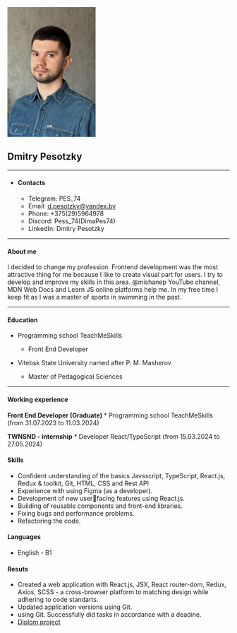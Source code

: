 ![photo](image/photo_2024-03-25_12-29-27.png "Аватар")

## Dmitry Pesotzky
****************** 
* #### Contacts
    + Telegram: PES_74 
    + Email: d.pesotzky@yandex.by
    + Phone: +375(29)5964978 
    + Discord: Pess_74(DimaPes74)
    + LinkedIn: Dmitry Pesotzky
******************

#### About me
I decided to change my profession. Frontend development was the most
attractive thing for me because I like to create visual part for
users. I try to develop and improve my skills in this area.
@mishanep YouTube channel, MDN Web Docs and Learn JS online 
platforms help me. In my free time I keep fit as I was a master of sports 
in swimming in the past.
******************

#### Education
* Programming school TeachMeSkills
    + Front End Developer

* Vitebsk State University named after P. M. Masherov
    + Master of Pedagogical Sciences
******************

#### Working experience

**Front End Developer (Graduate)**
    * Programming school TeachMeSkills (from 31.07.2023 to 11.03.2024)

**TWNSND - internship**
    * Developer React/TypeScript (from 15.03.2024 to 27.05.2024)

#### Skills
* Confident understanding of
the basics Javsscript,
TypeScript, React.js, Redux &
toolkit, Git, HTML, CSS and
Rest API
* Experience with using Figma
(as a developer).
* Development of new userfacing features using
React.js.
* Building of reusable
components and front-end
libraries.
* Fixing bugs and performance
problems.
* Refactoring the code.

#### Languages
* English - B1

#### Resuts
* Created a web application
with React.js, JSX, React router-dom, Redux, Axios,
SCSS - a cross-browser
platform to matching design
while adhering to code
standarts.
* Updated application versions
using Git.
* using Git.
Successfully did tasks in
accordance with a deadine.
* [Diplom project](https://github.com/DimaPes74/Diplom-project__BookStore "Diplom project")


